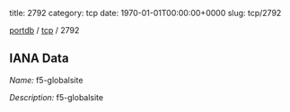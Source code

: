 title: 2792
category: tcp
date: 1970-01-01T00:00:00+0000
slug: tcp/2792

[portdb](/) / [tcp](/category/tcp.html) / 2792


## IANA Data

_Name:_ f5-globalsite

_Description:_ f5-globalsite

